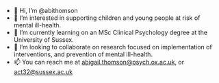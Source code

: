 - 👋 Hi, I’m @abithomson
- 👀 I’m interested in supporting children and young people at risk of mental ill-health. 
- 🌱 I’m currently learning on an MSc Clinical Psychology degree at the University of Sussex.
- 💞️ I’m looking to collaborate on research focused on implementation of interventions, and prevention of mental ill-health. 
- 📫 You can reach me at abigail.thomson@psych.ox.ac.uk, or act32@sussex.ac.uk

<!---
abithomson/abithomson is a ✨ special ✨ repository because its `README.md` (this file) appears on your GitHub profile.
You can click the Preview link to take a look at your changes.
--->
